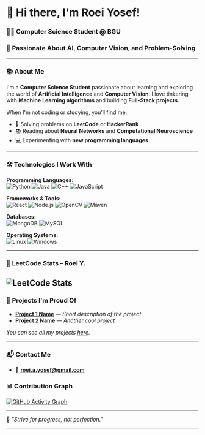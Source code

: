 # 👋 Hi there, I'm Roei Yosef!  
### 🧑‍🎓 **Computer Science Student @ BGU**  
### 🚀 **Passionate About AI, Computer Vision, and Problem-Solving**

---

### 📚 **About Me**
I'm a **Computer Science Student** passionate about learning and exploring the world of **Artificial Intelligence** and **Computer Vision**. I love tinkering with **Machine Learning algorithms** and building **Full-Stack projects**.

When I'm not coding or studying, you’ll find me:  
- 🧠 Solving problems on **LeetCode** or **HackerRank**  
- 📚 Reading about **Neural Networks** and **Computational Neuroscience**  
- 💻 Experimenting with **new programming languages**

---

### 🛠️ **Technologies I Work With**

**Programming Languages:**  
![Python](https://img.shields.io/badge/-Python-000?&logo=Python) ![Java](https://img.shields.io/badge/-Java-000?&logo=Java) ![C++](https://img.shields.io/badge/-C++-000?&logo=C%2B%2B) ![JavaScript](https://img.shields.io/badge/-JavaScript-000?&logo=JavaScript)

**Frameworks & Tools:**  
![React](https://img.shields.io/badge/-React-000?&logo=React) ![Node.js](https://img.shields.io/badge/-Node.js-000?&logo=Node.js) ![OpenCV](https://img.shields.io/badge/-OpenCV-000?&logo=OpenCV) ![Maven](https://img.shields.io/badge/-Maven-000?&logo=ApacheMaven)

**Databases:**  
![MongoDB](https://img.shields.io/badge/-MongoDB-000?&logo=MongoDB) ![MySQL](https://img.shields.io/badge/-MySQL-000?&logo=MySQL)

**Operating Systems:**  
![Linux](https://img.shields.io/badge/-Linux-000?&logo=Linux) ![Windows](https://img.shields.io/badge/-Windows-000?&logo=Windows)

---
### 🧠 **LeetCode Stats – Roei Y.**
![LeetCode Stats](https://leetcard.jacoblin.cool/user8771oX?theme=unicorn&font=Cascadia)
---

### 💼 **Projects I'm Proud Of**

-  **[Project 1 Name](https://github.com/yourusername/project1)** — *Short description of the project*
-  **[Project 2 Name](https://github.com/yourusername/project2)** — *Another cool project*

*You can see all my projects [here](https://github.com/roeiyosef?tab=repositories).*

---

### 📬 **Contact Me**
- 📧 **[roei.a.yosef@gmail.com](mailto:roei.a.yosef@gmail.com)**  

### 📊 **Contribution Graph**

[![GitHub Activity Graph](https://github-readme-activity-graph.vercel.app/graph?username=yourusername&theme=github)](https://github.com/yourusername)

---

🌟 *"Strive for progress, not perfection."*

---
